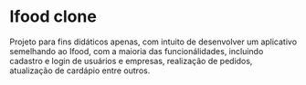 # Ifood clone

Projeto para fins didáticos apenas, com intuito de desenvolver um aplicativo semelhando ao Ifood, com a maioria das funcionálidades, incluindo cadastro e login de usuários e empresas, realização de pedidos, atualização de cardápio entre outros.
